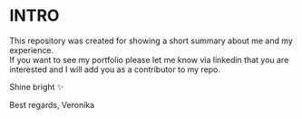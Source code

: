 # INTRO
This repository was created for showing a short summary about me and my experience.  
If you want to see my portfolio please let me know via linkedin that you are interested and I will add you as a contributor to my repo.  

Shine bright ✨  

Best regards, 
Veronika
